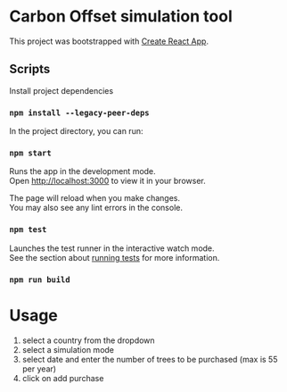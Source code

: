 # Carbon Offset simulation tool

This project was bootstrapped with [Create React App](https://github.com/facebook/create-react-app).

##  Scripts

Install project dependencies

### `npm install --legacy-peer-deps`

In the project directory, you can run:

### `npm start`

Runs the app in the development mode.\
Open [http://localhost:3000](http://localhost:3000) to view it in your browser.

The page will reload when you make changes.\
You may also see any lint errors in the console.

### `npm test`

Launches the test runner in the interactive watch mode.\
See the section about [running tests](https://facebook.github.io/create-react-app/docs/running-tests) for more information.

### `npm run build`

# Usage 
1. select a country from the dropdown
2. select a simulation mode
3. select date and enter the number of trees to  be purchased (max is 55 per year)
4. click on add purchase